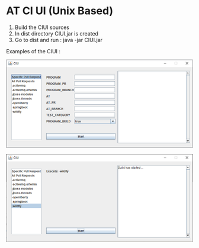 AT CI UI (Unix Based)
========================

1. Build the CIUI sources
2. In dist directory CIUI.jar is created
3. Go to dist and run : java -jar CIUI.jar


Examples of the CIUI :


![All Pull Requests...](./CImenu3.png?raw=true "Testing wildfly...")

![Testing wildfly...](./CImenu4.png?raw=true "Testing wildfly...")


